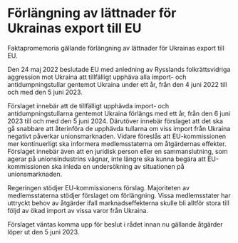 # Förlängning av lättnader för Ukrainas export till EU

Faktapromemoria gällande förlängning av lättnader för Ukrainas export till EU.

Den 24 maj 2022 beslutade EU med anledning av Rysslands folkrättsvidriga aggression mot Ukraina att tillfälligt upphäva alla import\- och antidumpningstullar gentemot Ukraina under ett år, från den 4 juni 2022 till och med den 5 juni 2023\.

Förslaget innebär att de tillfälligt upphävda import\- och antidumpningstullarna gentemot Ukraina förlängs med ett år, från den 6 juni 2023 till och med den 5 juni 2024\. Därutöver innebär förslaget att det ska gå snabbare att återinföra de upphävda tullarna om viss import från Ukraina negativt påverkar unionsmarknaden. Vidare föreslås att EU\-kommissionen mer kontinuerligt ska informera medlemsstaterna om åtgärdernas effekter. Förslaget innebär även att en juridisk person eller en sammanslutning, som agerar på unionsindustrins vägnar, inte längre ska kunna begära att EU\-kommissionen ska inleda en undersökning av situationen på unionsmarknaden.

Regeringen stödjer EU\-kommissionens förslag. Majoriteten av medlemsstaterna stödjer förslaget om förlängning. Vissa medlemsstater har uttryckt behov av åtgärder ifall marknadseffekterna skulle bli alltför stora till följd av ökad import av vissa varor från Ukraina.

Förslaget väntas komma upp för beslut i rådet innan nu gällande åtgärder löper ut den 5 juni 2023\.
